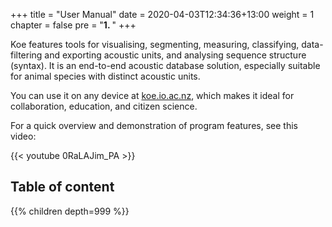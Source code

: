 +++
title = "User Manual"
date = 2020-04-03T12:34:36+13:00
weight = 1
chapter = false
pre = "<b>1. </b>"
+++

Koe features tools for visualising, segmenting, measuring, classifying, data-filtering and exporting acoustic units, and analysing sequence structure (syntax). It is an end-to-end acoustic database solution, especially suitable for animal species with distinct acoustic units.

You can use it on any device at [koe.io.ac.nz](https://koe.io.ac.nz), which makes it ideal for collaboration, education, and citizen science. 

For a quick overview and demonstration of program features, see this video:

{{< youtube 0RaLAJim_PA >}}

Table of content
----------------

{{% children depth=999 %}}